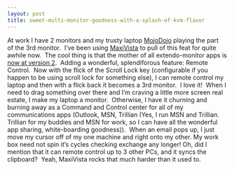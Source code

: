 ```yaml
---
layout: post
title: sweet-multi-monitor-goodness-with-a-splash-of-kvm-flavor
---
```

At work I have 2 monitors and my trusty laptop
[MojoDojo](http://blogs.geekdojo.net/ryan/archive/2005/03/24/7538.aspx) playing
the part of the 3rd monitor.  I’ve been using
[MaxiVista](http://www.maxivista.com/) to pull of this feat for quite
awhile now.  The cool thing is that the mother of all extendo-monitor
apps is [now at version 2](http://www.maxivista.com/new.htm).  Adding a
wonderful, splendiforous feature: Remote Control.  Now with the flick of
the Scroll Lock key (configurable if you happen to be using scroll lock
for something else), I can remote control my laptop and then with a
flick back it becomes a 3rd monitor.  I love it!  When I need to drag
something over there and I’m craving a little more screen real estate, I
make my laptop a monitor.  Otherwise, I have it churning and burning
away as a Command and Control center for all of my communications apps
(Outlook, MSN, Trillian (Yes, I run MSN and Trillian.  Trillian for my
buddies and MSN for work, so I can have all the wonderful app sharing,
white-boarding goodness)).  When an email pops up, I just move my cursor
off of my one machine and right onto my other. My work box need not spin
it’s cycles checking exchange any longer! Oh, did I mention that it can
remote control up to 3 other PCs, and it syncs the clipboard?  Yeah,
MaxiVista rocks that much harder than it used to.
